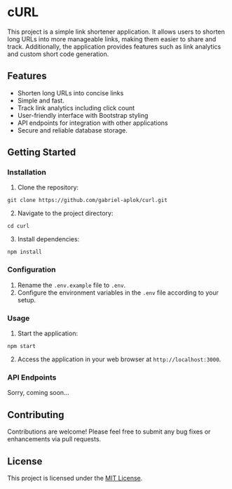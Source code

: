 # cURL
This project is a simple link shortener application. It allows users to shorten long URLs into more manageable links, making them easier to share and track. Additionally, the application provides features such as link analytics and custom short code generation.

## Features

- Shorten long URLs into concise links
- Simple and fast.
- Track link analytics including click count
- User-friendly interface with Bootstrap styling
- API endpoints for integration with other applications
- Secure and reliable database storage.

## Getting Started

### Installation

1. Clone the repository:

```
git clone https://github.com/gabriel-aplok/curl.git
```

2. Navigate to the project directory:

```
cd curl
```

3. Install dependencies:

```
npm install
```

### Configuration

1. Rename the `.env.example` file to `.env`.
2. Configure the environment variables in the `.env` file according to your setup.

### Usage

1. Start the application:

```
npm start
```

2. Access the application in your web browser at `http://localhost:3000`.

### API Endpoints

Sorry, coming soon...

## Contributing

Contributions are welcome! Please feel free to submit any bug fixes or enhancements via pull requests.

## License

This project is licensed under the [MIT License](LICENSE).